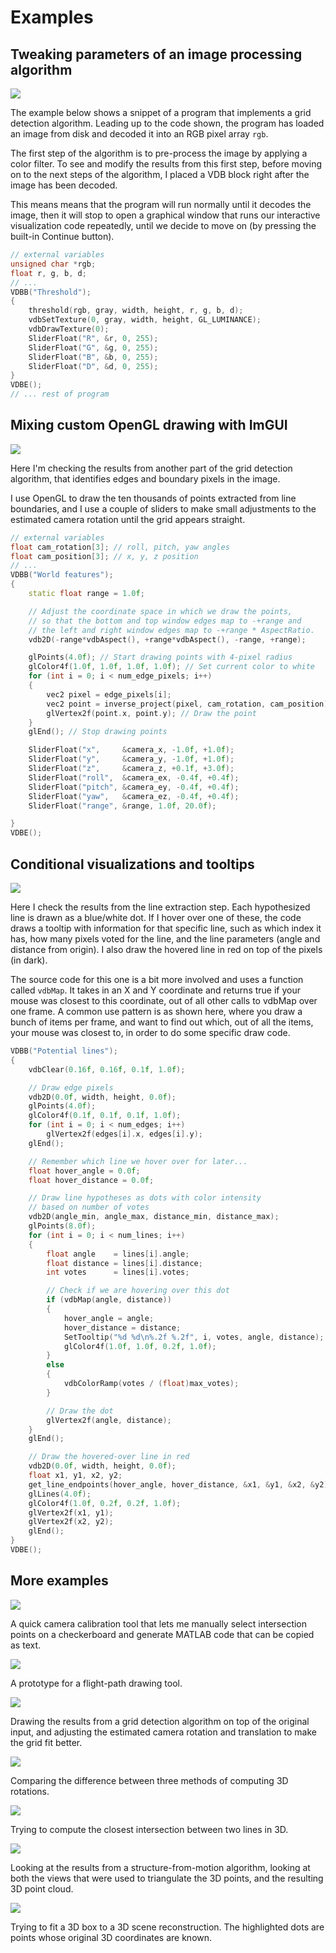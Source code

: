 # Examples

## Tweaking parameters of an image processing algorithm
![](img/vdb1.gif)

The example below shows a snippet of a program that implements a grid detection algorithm. Leading up to the code shown, the program has loaded an image from disk and decoded it into an RGB pixel array ```rgb```.

The first step of the algorithm is to pre-process the image by applying a color filter. To see and modify the results from this first step, before moving on to the next steps of the algorithm, I placed a VDB block right after the image has been decoded.

This means means that the program will run normally until it decodes the image, then it will stop to open a graphical window that runs our interactive visualization code repeatedly, until we decide to move on (by pressing the built-in Continue button).

```c++
// external variables
unsigned char *rgb;
float r, g, b, d;
// ...
VDBB("Threshold");
{
    threshold(rgb, gray, width, height, r, g, b, d);
    vdbSetTexture(0, gray, width, height, GL_LUMINANCE);
    vdbDrawTexture(0);
    SliderFloat("R", &r, 0, 255);
    SliderFloat("G", &g, 0, 255);
    SliderFloat("B", &b, 0, 255);
    SliderFloat("D", &d, 0, 255);
}
VDBE();
// ... rest of program
```

## Mixing custom OpenGL drawing with ImGUI
![](img/vdb2.gif)

Here I'm checking the results from another part of the grid detection algorithm, that identifies edges and boundary pixels in the image.

I use OpenGL to draw the ten thousands of points extracted from line boundaries, and I use a couple of sliders to make small adjustments to the estimated camera rotation until the grid appears straight.

```c++
// external variables
float cam_rotation[3]; // roll, pitch, yaw angles
float cam_position[3]; // x, y, z position
// ...
VDBB("World features");
{
    static float range = 1.0f;

    // Adjust the coordinate space in which we draw the points,
    // so that the bottom and top window edges map to -+range and
    // the left and right window edges map to -+range * AspectRatio.
    vdb2D(-range*vdbAspect(), +range*vdbAspect(), -range, +range);

    glPoints(4.0f); // Start drawing points with 4-pixel radius
    glColor4f(1.0f, 1.0f, 1.0f, 1.0f); // Set current color to white
    for (int i = 0; i < num_edge_pixels; i++)
    {
        vec2 pixel = edge_pixels[i];
        vec2 point = inverse_project(pixel, cam_rotation, cam_position);
        glVertex2f(point.x, point.y); // Draw the point
    }
    glEnd(); // Stop drawing points

    SliderFloat("x",     &camera_x, -1.0f, +1.0f);
    SliderFloat("y",     &camera_y, -1.0f, +1.0f);
    SliderFloat("z",     &camera_z, +0.1f, +3.0f);
    SliderFloat("roll",  &camera_ex, -0.4f, +0.4f);
    SliderFloat("pitch", &camera_ey, -0.4f, +0.4f);
    SliderFloat("yaw",   &camera_ez, -0.4f, +0.4f);
    SliderFloat("range", &range, 1.0f, 20.0f);

}
VDBE();
```

## Conditional visualizations and tooltips

![](img/vdb3.gif)

Here I check the results from the line extraction step. Each hypothesized line is drawn as a blue/white dot. If I hover over one of these, the code draws a tooltip with information for that specific line, such as which index it has, how many pixels voted for the line, and the line parameters (angle and distance from origin). I also draw the hovered line in red on top of the pixels (in dark).

The source code for this one is a bit more involved and uses a function called ```vdbMap```. It takes in an X and Y coordinate and returns true if your mouse was closest to this coordinate, out of all other calls to vdbMap over one frame. A common use pattern is as shown here, where you draw a bunch of items per frame, and want to find out which, out of all the items, your mouse was closest to, in order to do some specific draw code.

```c++
VDBB("Potential lines");
{
    vdbClear(0.16f, 0.16f, 0.1f, 1.0f);

    // Draw edge pixels
    vdb2D(0.0f, width, height, 0.0f);
    glPoints(4.0f);
    glColor4f(0.1f, 0.1f, 0.1f, 1.0f);
    for (int i = 0; i < num_edges; i++)
        glVertex2f(edges[i].x, edges[i].y);
    glEnd();

    // Remember which line we hover over for later...
    float hover_angle = 0.0f;
    float hover_distance = 0.0f;

    // Draw line hypotheses as dots with color intensity
    // based on number of votes
    vdb2D(angle_min, angle_max, distance_min, distance_max);
    glPoints(8.0f);
    for (int i = 0; i < num_lines; i++)
    {
        float angle    = lines[i].angle;
        float distance = lines[i].distance;
        int votes      = lines[i].votes;

        // Check if we are hovering over this dot
        if (vdbMap(angle, distance))
        {
            hover_angle = angle;
            hover_distance = distance;
            SetTooltip("%d %d\n%.2f %.2f", i, votes, angle, distance);
            glColor4f(1.0f, 1.0f, 0.2f, 1.0f);
        }
        else
        {
            vdbColorRamp(votes / (float)max_votes);
        }

        // Draw the dot
        glVertex2f(angle, distance);
    }
    glEnd();

    // Draw the hovered-over line in red
    vdb2D(0.0f, width, height, 0.0f);
    float x1, y1, x2, y2;
    get_line_endpoints(hover_angle, hover_distance, &x1, &y1, &x2, &y2);
    glLines(4.0f);
    glColor4f(1.0f, 0.2f, 0.2f, 1.0f);
    glVertex2f(x1, y1);
    glVertex2f(x2, y2);
    glEnd();
}
VDBE();
```

## More examples

![](img/vdb9.png)

A quick camera calibration tool that lets me manually select intersection points on a checkerboard and generate MATLAB code that can be copied as text.

![](img/vdb10.png)

A prototype for a flight-path drawing tool.

![](img/vdb4.gif)

Drawing the results from a grid detection algorithm on top of the original input, and adjusting the estimated camera rotation and translation to make the grid fit better.

![](img/vdb5.gif)

Comparing the difference between three methods of computing 3D rotations.

![](img/vdb6.gif)

Trying to compute the closest intersection between two lines in 3D.

![](img/vdb8.gif)

Looking at the results from a structure-from-motion algorithm, looking at both the views that were used to triangulate the 3D points, and the resulting 3D point cloud.

![](img/vdb7.gif)

Trying to fit a 3D box to a 3D scene reconstruction. The highlighted dots are points whose original 3D coordinates are known.
